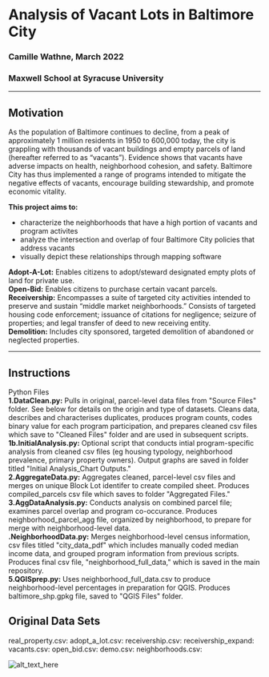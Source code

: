 # Analysis of Vacant Lots in Baltimore City
### Camille Wathne, March 2022
### Maxwell School at Syracuse University

____
## Motivation

As the population of Baltimore continues to decline, from a peak of approximately 1 million residents in 1950 to 600,000 today, the city is grappling with thousands of vacant buildings and empty parcels of land (hereafter referred to as “vacants”). Evidence shows that vacants have adverse impacts on health, neighborhood cohesion, and safety. Baltimore City has thus implemented a range of programs intended to mitigate the negative effects of vacants, encourage building stewardship, and promote economic vitality. 

**This project aims to:**
- characterize the neighborhoods that have a high portion of vacants and program activites
- analyze the intersection and overlap of four Baltimore City policies that address vacants
- visually depict these relationships through mapping software


**Adopt-A-Lot:** Enables citizens to adopt/steward designated empty plots of land for private use.  
**Open-Bid:** Enables citizens to purchase certain vacant parcels.  
**Receivership:** Encompasses a suite of targeted city activities intended to preserve and sustain “middle market neighborhoods.” Consists of targeted housing code enforcement; issuance of citations for negligence; seizure of properties; and legal transfer of deed to new receiving entity.  
**Demolition:** Includes city sponsored, targeted demolition of abandoned or neglected properties.
___
## Instructions

Python Files  
**1.DataClean.py:** Pulls in original, parcel-level data files from "Source Files" folder. See below for details on the origin and type of datasets. Cleans data, describes and characterises duplicates, produces program counts, codes binary value for each program participation, and prepares cleaned csv files which save to "Cleaned Files" folder and are used in subsequent scripts.  
**1b.InitialAnalysis.py:** Optional script that conducts intial program-specific analysis from cleaned csv files (eg housing typology, neighborhood prevalence, primary property owners). Output graphs are saved in folder titled "Initial Analysis_Chart Outputs."  
**2.AggregateData.py:** Aggregates cleaned, parcel-level csv files and merges on unique Block Lot identifer to create compiled sheet. Produces compiled_parcels csv file which saves to folder "Aggregated Files."  
**3.AggDataAnalysis.py:** Conducts analysis on combined parcel file; examines parcel overlap and program co-occurance. Produces neighborhood_parcel_agg file, organized by neighborhood, to prepare for merge with neighborhood-level data.  
**.NeighborhoodData.py:** Merges neighborhood-level census information, csv files titled "city_data_pdf" which includes manually coded median income data, and grouped program information from previous scripts. Produces final csv file, "neighborhood_full_data," which is saved in the main repository.  
**5.QGISprep.py:** Uses neighborhood_full_data.csv to produce neighborhood-level percentages in preparation for QGIS. Produces baltimore_shp.gpkg file, saved to "QGIS Files" folder. 

## Original Data Sets  
  real_property.csv:
  adopt_a_lot.csv:
  receivership.csv:
  receivership_expand:
  vacants.csv:
  open_bid.csv:
  demo.csv:
  neighborhoods.csv:

![alt_text_here](image.png)
